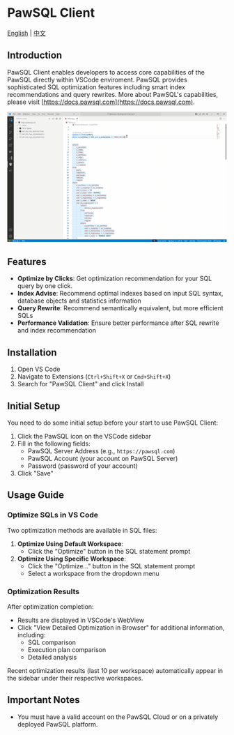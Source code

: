 # PawSQL Client
[English](README.md) | [中文](README_zh-CN.md)

## Introduction
PawSQL Client enables developers to access core capabilities of the PawSQL directly within VSCode enviroment. PawSQL provides sophisticated SQL optimization features including smart index recommendations and query rewrites. More about PawSQL's capabilities, please visit [https://docs.pawsql.com](https://docs.pawsql.com).

![PawSQL Client Demo](/resources/demo.gif)

## Features
- **Optimize by Clicks**: Get optimization recommendation for your SQL query by one click.
- **Index Advise**: Recommend optimal indexes based on input SQL syntax, database objects and statistics information
- **Query Rewrite**: Recommend semantically equivalent, but more efficient SQLs
- **Performance Validation**: Ensure better performance after SQL rewrite and index recommendation

## Installation
1. Open VS Code
2. Navigate to Extensions (`Ctrl+Shift+X` or `Cmd+Shift+X`)
3. Search for "PawSQL Client" and click Install

## Initial Setup
You need to do some initial setup before your start to use PawSQL Client:
1. Click the PawSQL icon on the VSCode sidebar
2. Fill in the following fields:
   - PawSQL Server Address (e.g., `https://pawsql.com`)
   - PawSQL Account (your account on PawSQL Server)
   - Password (password of your account)
3. Click "Save"

## Usage Guide
### Optimize SQLs in VS Code
Two optimization methods are available in SQL files:
1. **Optimize Using Default Workspace**:
   - Click the "Optimize" button in the SQL statement prompt
2. **Optimize Using Specific Workspace**:
   - Click the "Optimize..." button in the SQL statement prompt
   - Select a workspace from the dropdown menu

### Optimization Results
After optimization completion:
- Results are displayed in VSCode's WebView
- Click "View Detailed Optimization in Browser" for additional information, including:
  - SQL comparison
  - Execution plan comparison
  - Detailed analysis

Recent optimization results (last 10 per workspace) automatically appear in the sidebar under their respective workspaces.

## Important Notes
- You must have a valid account on the PawSQL Cloud or on a privately deployed PawSQL platform.
